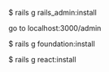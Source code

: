 

$ rails g rails_admin:install

go to localhost:3000/admin

$ rails g foundation:install

$ rails g react:install
